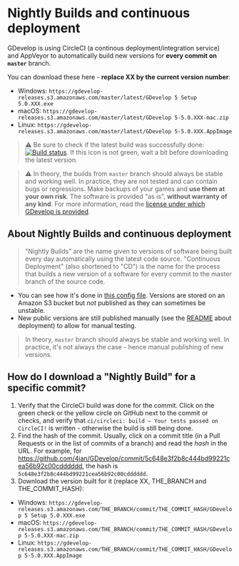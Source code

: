 # Nightly Builds and continuous deployment

GDevelop is using CircleCI (a continous deployment/integration service) and AppVeyor to automatically build new versions for **every commit on `master`** branch.

You can download these here - **replace XX by the current version number**:

- Windows: `https://gdevelop-releases.s3.amazonaws.com/master/latest/GDevelop 5 Setup 5.0.XXX.exe`
- macOS: `https://gdevelop-releases.s3.amazonaws.com/master/latest/GDevelop 5-5.0.XXX-mac.zip`
- Linux: `https://gdevelop-releases.s3.amazonaws.com/master/latest/GDevelop 5-5.0.XXX.AppImage`

> ⚠️ Be sure to check if the latest build was successfully done: [![Build status](https://circleci.com/gh/4ian/GDevelop.svg?style=shield)](https://app.circleci.com/pipelines/github/4ian/GDevelop). If this icon is not green, wait a bit before downloading the latest version.

> ⚠️ In theory, the builds from `master` branch should always be stable and working well. In practice, they are not tested and can contain bugs or regressions. Make backups of your games and **use them at your own risk**. The software is provided "as is", **without warranty of any kind**. For more information, read the [license under which GDevelop is provided](https://github.com/4ian/GDevelop/blob/master/license.txt).

## About Nightly Builds and continuous deployment

> "Nightly Builds" are the name given to versions of software being built every day automatically using the latest code source. "Continuous Deployment" (also shortened to "CD") is the name for the process that builds a new version of a software for every commit to the master branch of the source code.

- You can see how it's done in [this config file](https://github.com/4ian/GDevelop/blob/master/.circleci/config.yml). Versions are stored on an Amazon S3 bucket but _not_ published as they can sometimes be unstable.
- New public versions are still published manually (see the [README](../README.md) about deployment) to allow for manual testing.

> In theory, `master` branch should always be stable and working well. In practice, it's not always the case - hence manual publishing of new versions.

## How do I download a "Nightly Build" for a specific commit?

1. Verify that the CircleCI build was done for the commit. Click on the green check or the yellow circle on GitHub next to the commit or checks, and verify that `ci/circleci: build — Your tests passed on CircleCI!` is written - otherwise the build is still being done.
2. Find the hash of the commit. Usually, click on a commit title (in a Pull Requests or in the list of commits of a branch) and read the _hash_ in the URL. For example, for https://github.com/4ian/GDevelop/commit/5c648e3f2b8c444bd99221cea56b92c00cdddddd, the hash is `5c648e3f2b8c444bd99221cea56b92c00cdddddd`.
3. Download the version built for it (replace XX, THE_BRANCH and THE_COMMIT_HASH):

- Windows: `https://gdevelop-releases.s3.amazonaws.com/THE_BRANCH/commit/THE_COMMIT_HASH/GDevelop 5 Setup 5.0.XXX.exe`
- macOS: `https://gdevelop-releases.s3.amazonaws.com/THE_BRANCH/commit/THE_COMMIT_HASH/GDevelop 5-5.0.XXX-mac.zip`
- Linux: `https://gdevelop-releases.s3.amazonaws.com/THE_BRANCH/commit/THE_COMMIT_HASH/GDevelop 5-5.0.XXX.AppImage`
